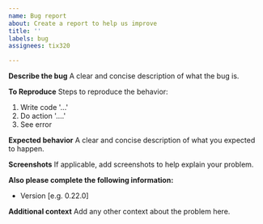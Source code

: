 ```yaml
---
name: Bug report
about: Create a report to help us improve
title: ''
labels: bug
assignees: tix320

---
```


**Describe the bug**
A clear and concise description of what the bug is.

**To Reproduce**
Steps to reproduce the behavior:
1. Write code '...'
2. Do action '....'
3. See error

**Expected behavior**
A clear and concise description of what you expected to happen.

**Screenshots**
If applicable, add screenshots to help explain your problem.

**Also please complete the following information:**
 - Version [e.g. 0.22.0]

**Additional context**
Add any other context about the problem here.
